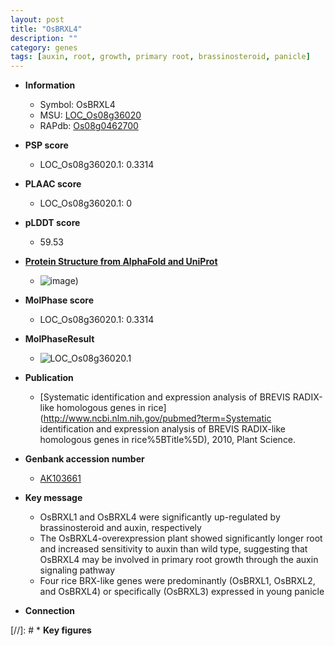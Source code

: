 ```yaml
---
layout: post
title: "OsBRXL4"
description: ""
category: genes
tags: [auxin, root, growth, primary root, brassinosteroid, panicle]
---
```


* **Information**  
    + Symbol: OsBRXL4  
    + MSU: [LOC_Os08g36020](http://rice.plantbiology.msu.edu/cgi-bin/ORF_infopage.cgi?orf=LOC_Os08g36020)  
    + RAPdb: [Os08g0462700](http://rapdb.dna.affrc.go.jp/viewer/gbrowse_details/irgsp1?name=Os08g0462700)  

* **PSP score**  
    + LOC_Os08g36020.1: 0.3314 

* **PLAAC score**  
    + LOC_Os08g36020.1: 0 

* **pLDDT score**
    + 59.53

* **[Protein Structure from AlphaFold and UniProt](https://www.uniprot.org/uniprotkb/Q6YUB8/entry#structure)**
    + ![image](https://ricepsp.github.io/images/Q6/AF-Q6YUB8-F1.png))

* **MolPhase score**
    + LOC_Os08g36020.1: 0.3314

* **MolPhaseResult**
    + ![LOC_Os08g36020.1](https://ricepsp.github.io/pictures/LOC_Os08g/LOC_Os08g36020.1.png)

* **Publication**  
    + [Systematic identification and expression analysis of BREVIS RADIX-like homologous genes in rice](http://www.ncbi.nlm.nih.gov/pubmed?term=Systematic identification and expression analysis of BREVIS RADIX-like homologous genes in rice%5BTitle%5D), 2010, Plant Science.

* **Genbank accession number**  
    + [AK103661](http://www.ncbi.nlm.nih.gov/nuccore/AK103661)

* **Key message**  
    + OsBRXL1 and OsBRXL4 were significantly up-regulated by brassinosteroid and auxin, respectively
    + The OsBRXL4-overexpression plant showed significantly longer root and increased sensitivity to auxin than wild type, suggesting that OsBRXL4 may be involved in primary root growth through the auxin signaling pathway
    + Four rice BRX-like genes were predominantly (OsBRXL1, OsBRXL2, and OsBRXL4) or specifically (OsBRXL3) expressed in young panicle

* **Connection**  

[//]: # * **Key figures**  


